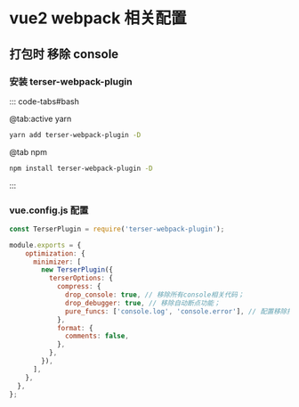 # vue2 webpack 相关配置

## 打包时 移除 console

### 安装 terser-webpack-plugin

::: code-tabs#bash

@tab:active yarn

```bash
yarn add terser-webpack-plugin -D
```

@tab npm

```bash
npm install terser-webpack-plugin -D
```

:::

### vue.config.js 配置

```js
const TerserPlugin = require('terser-webpack-plugin');

module.exports = {
    optimization: {
      minimizer: [
        new TerserPlugin({
          terserOptions: {
            compress: {
              drop_console: true, // 移除所有console相关代码；
              drop_debugger: true, // 移除自动断点功能；
              pure_funcs: ['console.log', 'console.error'], // 配置移除指定的指令，如console.log,alert等
            },
            format: {
              comments: false,
            },
          },
        }),
      ],
    },
  },
};
```
